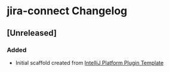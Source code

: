 <!-- Keep a Changelog guide -> https://keepachangelog.com -->

# jira-connect Changelog

## [Unreleased]
### Added
- Initial scaffold created from [IntelliJ Platform Plugin Template](https://github.com/JetBrains/intellij-platform-plugin-template)
